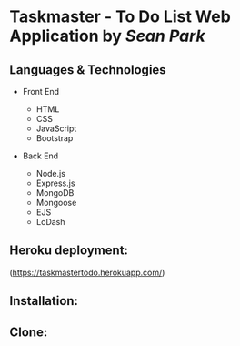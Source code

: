 Taskmaster - To Do List Web Application by *Sean Park*
======================================================

Languages & Technologies
------------------------
- Front End
  - HTML
  - CSS
  - JavaScript
  - Bootstrap

- Back End
  - Node.js
  - Express.js
  - MongoDB
  - Mongoose
  - EJS
  - LoDash
 
Heroku deployment:
------------------
(https://taskmastertodo.herokuapp.com/)


Installation:
----------------


Clone:
---------
